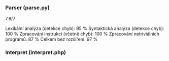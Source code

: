 ### Parser (parse.py)

7.8/7

Lexikální analýza (detekce chyb): 95 %
Syntaktická analýza (detekce chyb): 100 %
Zpracování instrukcí (včetně chyb): 100 %
Zpracování netriviálních programů: 87 %
Celkem bez rozšíření: 97 %

### Interpret (interpret.php)